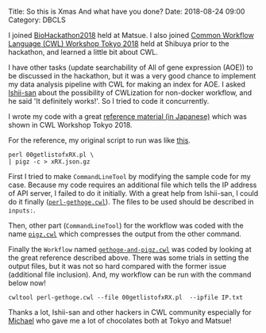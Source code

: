 Title: So this is Xmas And what have you done?
Date: 2018-08-24 09:00
Category: DBCLS

I joined [BioHackathon2018](http://2018.biohackathon.org/hackathon) held at Matsue.
I also joined [Common Workflow Language (CWL) Workshop Tokyo 2018](https://github.com/pitagora-galaxy/cwl/wiki/CWL-Workshop-Tokyo-2018) held at Shibuya prior to the hackathon, and learned a little bit about CWL.

I have other tasks (update searchability of All of gene expression (AOE)) to be discussed in the hackathon, but it was a very good chance to implement my data analysis pipeline with CWL for making an index for AOE.
I asked [Ishii-san](https://github.com/manabuishii) about the possibility of CWLization for non-docker workflow, and he said 'It definitely works!'.
So I tried to code it concurrently.

I wrote my code with a great [reference material (in Japanese)](https://github.com/pitagora-galaxy/cwl/wiki/CWL-Start-Guide-JP) which was shown in CWL Workshop Tokyo 2018.

For the reference, my original script to run was like [this](https://github.com/dbcls/AOE/blob/master/00getlistofxRX.sh).

```
perl 00getlistofxRX.pl \
| pigz -c > xRX.json.gz
```

First I tried to make `CommandLineTool` by modifying the sample code for my case.
Because my code requires an additional file which tells the IP address of API server, I failed to do it initially.
With a great help from Ishii-san, I could do it finally ([`perl-gethoge.cwl`](https://github.com/dbcls/AOE/blob/master/perl-gethoge.cwl)).
The files to be used should be described in `inputs:`.

Then, other part (`CommandLineTool`) for the workflow was coded with the name [`pigz.cwl`](https://github.com/dbcls/AOE/blob/master/pigz.cwl) which compresses the output from the other command.

Finally the `Workflow` named [`gethoge-and-pigz.cwl`](https://github.com/dbcls/AOE/blob/master/gethoge-and-pigz.cwl) was coded by looking at the great reference described above.
There was some trials in setting the output files, but it was not so hard compared with the former issue (additional file inclusion).
And, my workflow can be run with the command below now!

```
cwltool perl-gethoge.cwl --file 00getlistofxRX.pl  --ipfile IP.txt
```

Thanks a lot, Ishii-san and other hackers in CWL community especially for [Michael](https://github.com/mr-c) who gave me a lot of chocolates both at Tokyo and Matsue!


